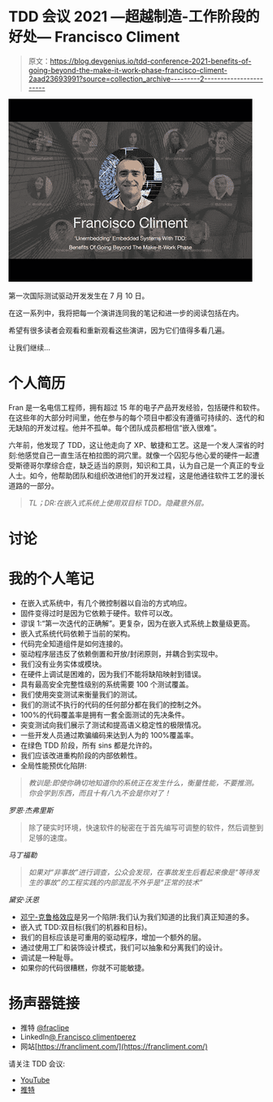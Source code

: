 # TDD 会议 2021 —超越制造-工作阶段的好处— Francisco Climent

> 原文：<https://blog.devgenius.io/tdd-conference-2021-benefits-of-going-beyond-the-make-it-work-phase-francisco-climent-2aad23693991?source=collection_archive---------2----------------------->

![](img/5826895dbc67fa03706de1b0a44fab0e.png)

第一次国际测试驱动开发发生在 7 月 10 日。

在这一系列中，我将把每一个演讲连同我的笔记和进一步的阅读包括在内。

希望有很多读者会观看和重新观看这些演讲，因为它们值得多看几遍。

让我们继续…

# 个人简历

Fran 是一名电信工程师，拥有超过 15 年的电子产品开发经验，包括硬件和软件。在这些年的大部分时间里，他在参与的每个项目中都没有遵循可持续的、迭代的和无缺陷的开发过程。他并不孤单。每个团队成员都相信“嵌入很难”。

六年前，他发现了 TDD，这让他走向了 XP、敏捷和工艺。这是一个发人深省的时刻:他感觉自己一直生活在柏拉图的洞穴里。就像一个囚犯与他心爱的硬件一起遭受斯德哥尔摩综合症，缺乏适当的原则，知识和工具，认为自己是一个真正的专业人士。如今，他帮助团队和组织改进他们的开发过程，这是他通往软件工艺的漫长道路的一部分。

> *TL；DR:在嵌入式系统上使用双目标 TDD。隐藏意外层。*

# 讨论

# 我的个人笔记

*   在嵌入式系统中，有几个微控制器以自治的方式响应。
*   固件变得过时是因为它依赖于硬件。软件可以改。
*   谬误 1:“第一次迭代的正确解”。更复杂，因为在嵌入式系统上数量级更高。
*   嵌入式系统代码依赖于当前的架构。
*   代码完全知道组件是如何连接的。
*   驱动程序层违反了依赖倒置和开放/封闭原则，并耦合到实现中。
*   我们没有业务实体或模块。
*   在硬件上调试是困难的，因为我们不能将缺陷映射到错误。
*   具有最高安全完整性级别的系统需要 100 个测试覆盖。
*   我们使用突变测试来衡量我们的测试。
*   我们的测试不执行的代码的任何部分都在我们的控制之外。
*   100%的代码覆盖率是拥有一套全面测试的先决条件。
*   突变测试向我们展示了测试和提高语义稳定性的极限情况。
*   一些开发人员通过欺骗编码来达到人为的 100%覆盖率。
*   在绿色 TDD 阶段，所有 sins 都是允许的。
*   我们应该改进重构阶段的内部依赖性。
*   全局性能预优化陷阱:

> *教训是:即使你确切地知道你的系统正在发生什么，衡量性能，不要推测。你会学到东西，而且十有八九不会是你对了！*

*罗恩·杰弗里斯*

> 除了硬实时环境，快速软件的秘密在于首先编写可调整的软件，然后调整到足够的速度。

*马丁福勒*

> *如果对“非事故”进行调查，公众会发现，在事故发生后看起来像是“等待发生的事故”的工程实践的内部混乱不外乎是“正常的技术”*

*黛安·沃恩*

*   [邓宁-克鲁格效应](https://en.wikipedia.org/wiki/Dunning%E2%80%93Kruger_effect)是另一个陷阱:我们认为我们知道的比我们真正知道的多。
*   嵌入式 TDD:双目标(我们的机器和目标)。
*   我们的目标应该是可重用的驱动程序，增加一个额外的层。
*   通过使用工厂和装饰设计模式，我们可以抽象和分离我们的设计。
*   调试是一种耻辱。
*   如果你的代码很糟糕，你就不可能敏捷。

# 扬声器链接

*   推特 [@fraclipe](https://twitter.com/fraclipe)
*   LinkedIn[@ Francisco climentperez](https://www.linkedin.com/in/franciscoclimentperez/)
*   网站[https://francliment.com/](https://francliment.com/)

请关注 TDD 会议:

*   [YouTube](https://www.youtube.com/channel/UCKn-DadPoyYssfAOMk1LSew)
*   [推特](https://twitter.com/tddconf)
